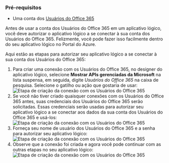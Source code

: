### <a name="prerequisites"></a>Pré-requisitos
* Uma conta dos [Usuários do Office 365](https://office365.com)  

Antes de usar a conta dos Usuários do Office 365 em um aplicativo lógico, você deve autorizar o aplicativo lógico a se conectar à sua conta dos Usuários do Office 365. Felizmente, você pode fazer isso facilmente dentro do seu aplicativo lógico no Portal do Azure.  

Aqui estão as etapas para autorizar seu aplicativo lógico a se conectar à sua conta dos Usuários do Office 365:  

1. Para criar uma conexão com os Usuários do Office 365, no designer do aplicativo lógico, selecione **Mostrar APIs gerenciadas da Microsoft** na lista suspensa, em seguida, digite *Usuários do Office 365* na caixa de pesquisa. Selecione o gatilho ou ação que gostaria de usar:   
   ![Etapa de criação da conexão com os Usuários do Office 365](./media/connectors-create-api-office365users/office365users-1.png)  
2. Se você não tiver criado quaisquer conexões com os Usuários do Office 365 antes, suas credenciais dos Usuários do Office 365 serão solicitadas. Essas credenciais serão usadas para autorizar seu aplicativo lógico a se conectar aos dados da sua conta dos Usuários do Office 365 e usá-los:   
   ![Etapa de criação da conexão com os Usuários do Office 365](./media/connectors-create-api-office365users/office365users-2.png)  
3. Forneça seu nome de usuário dos Usuários do Office 365 e a senha para autorizar seu aplicativo lógico:   
   ![Etapa de criação da conexão com os Usuários do Office 365](./media/connectors-create-api-office365users/office365users-3.png)  
4. Observe que a conexão foi criada e agora você pode continuar com as outras etapas no seu aplicativo lógico:   
   ![Etapa de criação da conexão com os Usuários do Office 365](./media/connectors-create-api-office365users/office365users-4.png)  

